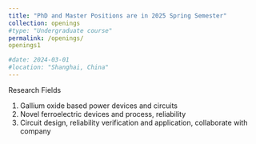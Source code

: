 ```yaml
---
title: "PhD and Master Positions are in 2025 Spring Semester"
collection: openings
#type: "Undergraduate course"
permalink: /openings/
openings1

#date: 2024-03-01
#location: "Shanghai, China"
---
```

Research Fields
1.	Gallium oxide based power devices and circuits
2.	Novel ferroelectric devices and process, reliability   
3.	Circuit design, reliability verification and application, collaborate with company

